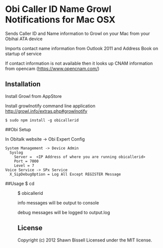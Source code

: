 # Obi Caller ID Name Growl Notifications for Mac OSX
Sends Caller ID and Name information to Growl on your Mac from your Obihai ATA device

Imports contact name information from Outlook 2011 and Address Book on startup of service

If contact information is not available then it looks up CNAM information from opencam (https://www.opencnam.com/)


## Installation
Install Growl from AppStore

Install growlnotify command line application http://growl.info/extras.php#growlnotify

    $ sudo npm install -g obicallerid

##Obi Setup

In Obitalk website -> Obi Expert Config

    System Management -> Device Admin
      Syslog
        Server =  <IP Address of where you are running obicallerid>
        Port = 7000
        Level = 7
    Voice Service -> SPx Service
      X_SipDebugOption = Log All Except REGISTER Message

##Usage
    $ cd <dir of your choice>
    $ obicallerid

info messages will be output to console

debug messages will be logged to output.log

## License
Copyright (c) 2012 Shawn Bissell
Licensed under the MIT license.